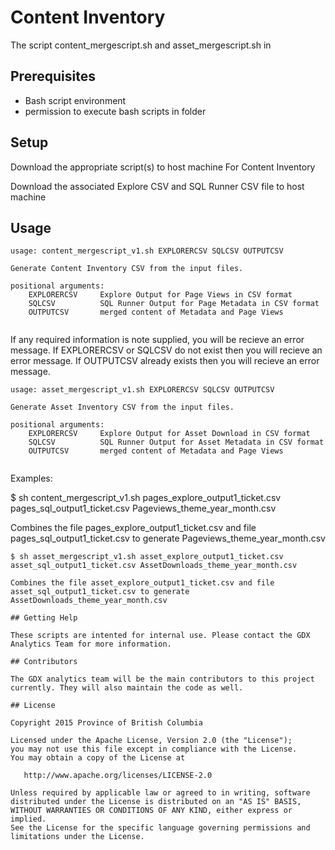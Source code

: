 # Content Inventory 
The script content_mergescript.sh and asset_mergescript.sh in 
## Prerequisites
* Bash script environment
* permission to execute bash scripts in folder

## Setup
Download the appropriate script(s) to host machine
For Content Inventory

Download the associated Explore CSV and SQL Runner CSV file to host machine

## Usage

```
usage: content_mergescript_v1.sh EXPLORERCSV SQLCSV OUTPUTCSV

Generate Content Inventory CSV from the input files.

positional arguments:
    EXPLORERCSV     Explore Output for Page Views in CSV format 
    SQLCSV          SQL Runner Output for Page Metadata in CSV format
    OUTPUTCSV       merged content of Metadata and Page Views
  

```
If any required information is note supplied, you will be recieve an error message.
If EXPLORERCSV or SQLCSV do not exist then you will recieve an error message.
If OUTPUTCSV already exists then you will recieve an error message.

```
usage: asset_mergescript_v1.sh EXPLORERCSV SQLCSV OUTPUTCSV

Generate Asset Inventory CSV from the input files.

positional arguments:
    EXPLORERCSV     Explore Output for Asset Download in CSV format 
    SQLCSV          SQL Runner Output for Asset Metadata in CSV format
    OUTPUTCSV       merged content of Metadata and Page Views
  
```
Examples:

$ sh content_mergescript_v1.sh pages_explore_output1_ticket.csv pages_sql_output1_ticket.csv Pageviews_theme_year_month.csv

Combines the file pages_explore_output1_ticket.csv and file pages_sql_output1_ticket.csv to generate Pageviews_theme_year_month.csv
```
$ sh asset_mergescript_v1.sh asset_explore_output1_ticket.csv asset_sql_output1_ticket.csv AssetDownloads_theme_year_month.csv

Combines the file asset_explore_output1_ticket.csv and file asset_sql_output1_ticket.csv to generate AssetDownloads_theme_year_month.csv

## Getting Help

These scripts are intented for internal use. Please contact the GDX Analytics Team for more information.

## Contributors

The GDX analytics team will be the main contributors to this project currently. They will also maintain the code as well.

## License

Copyright 2015 Province of British Columbia

Licensed under the Apache License, Version 2.0 (the "License");
you may not use this file except in compliance with the License.
You may obtain a copy of the License at

   http://www.apache.org/licenses/LICENSE-2.0

Unless required by applicable law or agreed to in writing, software
distributed under the License is distributed on an "AS IS" BASIS,
WITHOUT WARRANTIES OR CONDITIONS OF ANY KIND, either express or implied.
See the License for the specific language governing permissions and limitations under the License.
